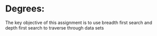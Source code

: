 # Degrees:

The key objective of this assignment is to use breadth first search and depth first search to traverse through data sets 
